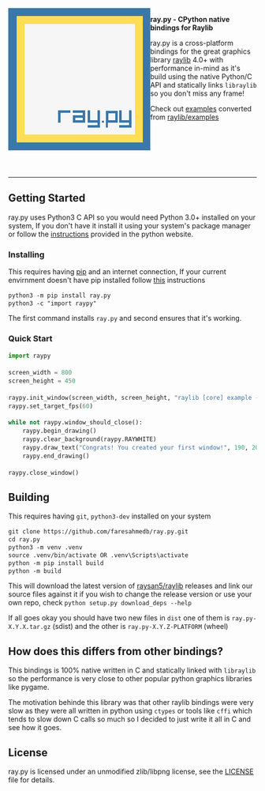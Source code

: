 <img align="left" src="https://github.com/faresahmedb/ray.py/blob/main/.github/ray.py.png" width="288px">

**ray.py - CPython native bindings for Raylib**

ray.py is a cross-platform bindings for the great graphics library [raylib](https://www.raylib.com/) 4.0+ with performance in-mind as it's build using the native Python/C API and statically links `libraylib` so you don't miss any frame!

Check out [examples](https://github.com/faresahmedb/ray.py/blob/main/examples) converted from [raylib/examples](https://github.com/raysan5/raylib/blob/master/examples)

<br>
<br>
<br>
<br>
<br>

---

## Getting Started

ray.py uses Python3 C API so you would need Python 3.0+ installed on your system, If you don't have it install it using your system's package manager or follow the [instructions](https://www.python.org/download) provided in the python website.

### Installing

This requires having [pip](https://pip.pypa.io/en/stable/) and an internet connection, If your current envirnment doesn't have pip installed follow [this](https://pip.pypa.io/en/stable/installation/) instructions

```
python3 -m pip install ray.py
python3 -c "import raypy"
```

The first command installs `ray.py` and second ensures that it's working.

### Quick Start

```python
import raypy

screen_width = 800
screen_height = 450

raypy.init_window(screen_width, screen_height, "raylib [core] example - basic window")
raypy.set_target_fps(60)

while not raypy.window_should_close():
    raypy.begin_drawing()
    raypy.clear_background(raypy.RAYWHITE)
    raypy.draw_text("Congrats! You created your first window!", 190, 200, 20, raypy.LIGHTGRAY)
    raypy.end_drawing()

raypy.close_window()
```

## Building

This requires having `git`, `python3-dev` installed on your system

```
git clone https://github.com/faresahmedb/ray.py.git
cd ray.py
python3 -m venv .venv
source .venv/bin/activate OR .venv\Scripts\activate
python -m pip install build
python -m build
```

This will download the latest version of [raysan5/raylib](https://github.com/raysan5/raylib) releases and link our source files against it if you wish to change the release version or use your own repo, check `python setup.py download_deps --help`

If all goes okay you should have two new files in `dist` one of them is `ray.py-X.Y.X.tar.gz` (sdist) and the other is `ray.py-X.Y.Z-PLATFORM` (wheel)

## How does this differs from other bindings?

This bindings is 100% native written in C and statically linked with `libraylib` so the performance is very close to other popular python graphics libraries like pygame.

The motivation behinde this library was that other raylib bindings were very slow as they were all written in python using `ctypes` or tools like `cffi` which tends to slow down C calls so much so I decided to just write it all in C and see how it goes.

## License

ray.py is licensed under an unmodified zlib/libpng license, see the [LICENSE](LICENSE) file for details.
